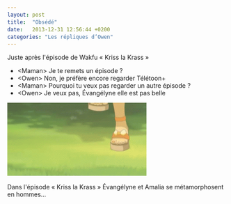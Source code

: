 ```yaml
---
layout: post
title:  "Obsédé"
date:   2013-12-31 12:56:44 +0200
categories: "Les répliques d’Owen"
---
```


Juste après l'épisode de Wakfu « Kriss la Krass »

-   \<Maman\> Je te remets un épisode ?
-   \<Owen\> Non, je préfère encore regarder Télétoon+
-   \<Maman\> Pourquoi tu veux pas regarder un autre épisode ?
-   \<Owen\> Je veux pas, Évangélyne elle est pas belle

![eva2.gif](/assets/images/eva2.gif)

Dans l'épisode « Kriss la Krass » Évangélyne et Amalia se métamorphosent en hommes…

